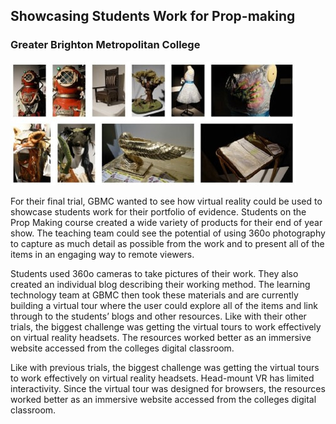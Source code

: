 ## Showcasing Students Work for Prop-making
### Greater Brighton Metropolitan College

[![Showcasing Students Work for Prop-making](/images/case-studies/theatre-prop-making.jpg "Showcasing Students Work for Prop-making")](/)

For their final trial, GBMC wanted to see how virtual reality could be used to showcase students work for their portfolio of evidence. Students on the Prop Making course created a wide variety of products for their end of year show. The teaching team could see the potential of using 360o photography to capture as much detail as possible from the work and to present all of the items in an engaging way to remote viewers.

Students used 360o cameras to take pictures of their work. They also created an individual blog describing their working method. The learning technology team at GBMC then took these materials and are currently building a virtual tour where the user could explore all of the items and link through to the students’ blogs and other resources.
Like with their other trials, the biggest challenge was getting the virtual tours to work effectively on virtual reality headsets. The resources worked better as an immersive website accessed from the colleges digital classroom.

Like with previous trials, the biggest challenge was getting the virtual tours to work effectively on virtual reality headsets. Head-mount VR has limited interactivity. Since the virtual tour was designed for browsers, the resources worked better as an immersive website accessed from the colleges digital classroom. 
